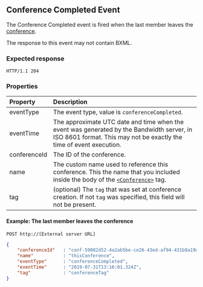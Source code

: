 
## Conference Completed Event
The Conference Completed event is fired when the last member leaves the [conference](../verbs/conference.md).

The response to this event may not contain BXML.

### Expected response

```http
HTTP/1.1 204
```

### Properties

| Property         | Description |
|:-----------------|:------------|
| eventType        | The event type, value is `conferenceCompleted`. |
| eventTime        | The approximate UTC date and time when the event was generated by the Bandwidth server, in ISO 8601 format. This may not be exactly the time of event execution. |
| conferenceId     | The ID of the conference. |
| name             | The custom name used to reference this conference. This the name that you included inside the body of the [`<Conference>`](../verbs/conference.md) tag. |
| tag              | (optional) The `tag` that was set at conference creation. If not `tag` was specified, this field will not be present. |



#### Example: The last member leaves the conference

```
POST http://[External server URL]
```

```json
{
    "conferenceId"   : "conf-59082d52-4a2ab5be-ce26-43ed-af94-431b8a19d4e3",
    "name"           : "thisConference",
    "eventType"      : "conferenceCompleted",
    "eventTime"      : "2019-07-31T13:16:01.324Z",
    "tag"            : "conferenceTag"
}
```


